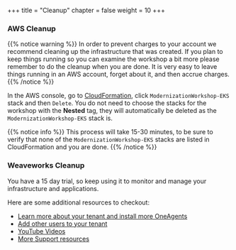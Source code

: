 +++
title = "Cleanup"
chapter = false
weight = 10
+++

### AWS Cleanup 

{{% notice warning %}}
In order to prevent charges to your account we recommend cleaning up the infrastructure that was created. If you plan to keep things running so you can examine the workshop a bit more please remember to do the cleanup when you are done. It is very easy to leave things running in an AWS account, forget about it, and then accrue charges.
{{% /notice %}}

In the AWS console, go to [CloudFormation](https://us-west-2.console.aws.amazon.com/cloudformation/home?region=us-west-2), click `ModernizationWorkshop-EKS` stack and then `Delete`.  You do not need to choose the stacks for the workshop with the **Nested** tag, they will automatically be deleted as the `ModernizationWorkshop-EKS` stack is.

{{% notice info %}}
This process will take 15-30 minutes, to be sure to verify that none of the `ModernizationWorkshop-EKS` stacks are listed in CloudFormation and you are done.
{{% /notice %}}

### Weaveworks Cleanup 

You have a 15 day trial, so keep using it to monitor and manage your infrastructure and applications.

Here are some additional resources to checkout:

* [Learn more about your tenant and install more OneAgents](https://www.dynatrace.com/support/help/get-started/get-started-with-dynatrace-saas/)
* [Add other users to your tenant](https://www.dynatrace.com/support/help/how-to-use-dynatrace/user-management-and-sso/manage-groups-and-permissions/)
* [YouTube Videos](https://www.youtube.com/channel/UCcYJ-5q_AfmjQ4XTjTS0o3g)
* [More Support resources](https://www.dynatrace.com/services-support/#support-resources-section)
